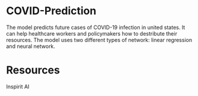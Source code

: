 # COVID-Prediction
The model predicts future cases of COVID-19 infection in united states. It can help healthcare workers and policymakers how to destribute their resources. The model uses two different types of network: linear regression and neural network.

# Resources
Inspirit AI

